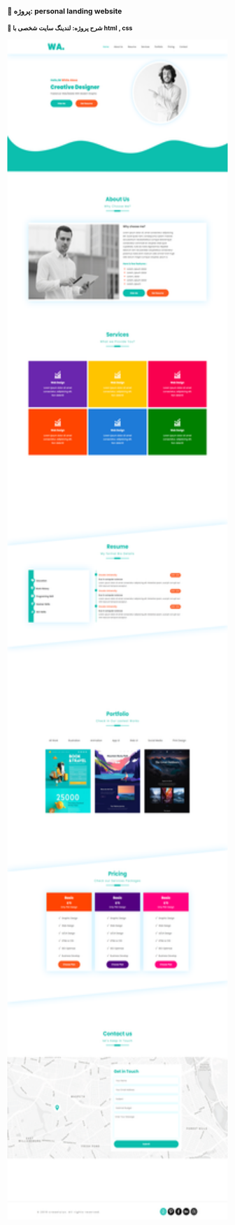 ### 📑 پروژه: personal landing website

#### 📌 شرح پروژه: لندینگ سایت شخصی با html , css


<img src="https://github.com/aligoodini/personal-landing-website/blob/a8b2b69f163947b4649094bd3fdce4141b720782/personal-website-landing.png" alt="drawing" style="width:900px; height:2700px"/>
